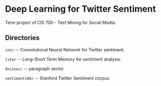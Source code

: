 
# Deep Learning for Twitter Sentiment

Term project of CIS 700 - Text Mining for Social Media.

## Directories

`cnn/` -- Convolutional Neural Network for Twitter sentiment.

`lstm/` -- Long-Short Term Memory for sentiment analysis.

`doc2vec/` -- paragraph vector 

`sentiment140/` -- Stanford Twitter Sentiment corpus.
